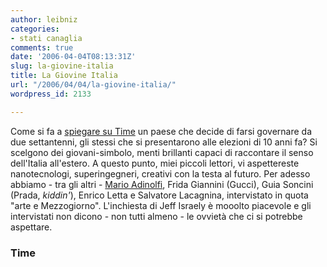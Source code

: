 ```yaml
---
author: leibniz
categories:
- stati canaglia
comments: true
date: '2006-04-04T08:13:31Z'
slug: la-giovine-italia
title: La Giovine Italia
url: "/2006/04/04/la-giovine-italia/"
wordpress_id: 2133

---
```

Come si fa a [spiegare su Time](http://www.time.com/time/europe/html/060410/story.html) un paese che decide di farsi governare da due settantenni, gli stessi che si presentarono alle elezioni di 10 anni fa? Si scelgono dei giovani-simbolo, menti brillanti capaci di raccontare il senso dell'Italia all'estero. A questo punto, miei piccoli lettori, vi aspettereste nanotecnologi, superingegneri, creativi con la testa al futuro. Per adesso abbiamo - tra gli altri - [Mario Adinolfi](http://marioadinolfi.ilcannocchiale.it/), Frida Giannini (Gucci), Guia Soncini (Prada, _kiddin'_), Enrico Letta e Salvatore Lacagnina, intervistato in quota "arte e Mezzogiorno". L'inchiesta di Jeff Israely è mooolto piacevole e gli intervistati non dicono - non tutti almeno - le ovvietà che ci si potrebbe aspettare.


### Time

